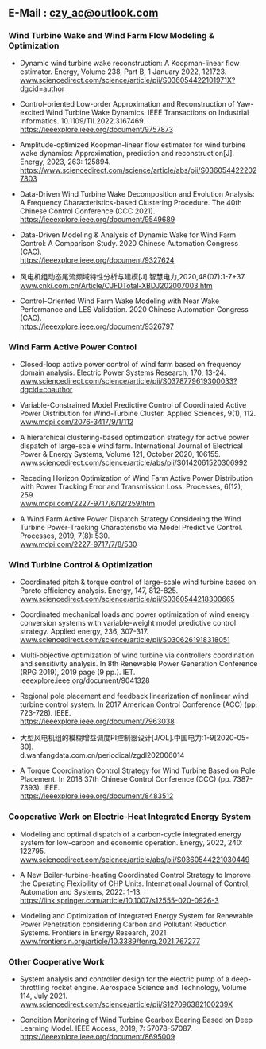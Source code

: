 ## E-Mail : czy_ac@outlook.com

### Wind Turbine Wake and Wind Farm Flow Modeling & Optimization
* Dynamic wind turbine wake reconstruction: A Koopman-linear flow estimator. Energy, Volume 238, Part B, 1 January 2022, 121723.
www.sciencedirect.com/science/article/pii/S036054422101971X?dgcid=author

* Control-oriented Low-order Approximation and Reconstruction of Yaw-excited Wind Turbine Wake Dynamics. IEEE Transactions on Industrial Informatics. 10.1109/TII.2022.3167469.
https://ieeexplore.ieee.org/document/9757873

* Amplitude-optimized Koopman-linear flow estimator for wind turbine wake dynamics: Approximation, prediction and reconstruction[J]. Energy, 2023, 263: 125894.
https://www.sciencedirect.com/science/article/abs/pii/S0360544222027803

* Data-Driven Wind Turbine Wake Decomposition and Evolution Analysis: A Frequency Characteristics-based Clustering Procedure. The 40th Chinese Control Conference (CCC 2021).
https://ieeexplore.ieee.org/document/9549689

* Data-Driven Modeling & Analysis of Dynamic Wake for Wind Farm Control: A Comparison Study. 2020 Chinese Automation Congress (CAC).  
https://ieeexplore.ieee.org/document/9327624

* 风电机组动态尾流频域特性分析与建模[J].智慧电力,2020,48(07):1-7+37.  
www.cnki.com.cn/Article/CJFDTotal-XBDJ202007003.htm

* Control-Oriented Wind Farm Wake Modeling with Near Wake Performance and LES Validation. 2020 Chinese Automation Congress (CAC).  
https://ieeexplore.ieee.org/document/9326797

### Wind Farm Active Power Control
* Closed-loop active power control of wind farm based on frequency domain analysis. Electric Power Systems Research, 170, 13-24.  
www.sciencedirect.com/science/article/pii/S0378779619300033?dgcid=coauthor
  
* Variable-Constrained Model Predictive Control of Coordinated Active Power Distribution for Wind-Turbine Cluster. Applied Sciences, 9(1), 112.  
www.mdpi.com/2076-3417/9/1/112

* A hierarchical clustering-based optimization strategy for active power dispatch of large-scale wind farm. International Journal of Electrical Power & Energy Systems, Volume 121, October 2020, 106155.  
www.sciencedirect.com/science/article/abs/pii/S0142061520306992
  
* Receding Horizon Optimization of Wind Farm Active Power Distribution with Power Tracking Error and Transmission Loss. Processes, 6(12), 259.  
www.mdpi.com/2227-9717/6/12/259/htm

* A Wind Farm Active Power Dispatch Strategy Considering the Wind Turbine Power-Tracking Characteristic via Model Predictive Control. Processes, 2019, 7(8): 530.  
www.mdpi.com/2227-9717/7/8/530

### Wind Turbine Control & Optimization
* Coordinated pitch & torque control of large-scale wind turbine based on Pareto efficiency analysis. Energy, 147, 812-825.
www.sciencedirect.com/science/article/pii/S0360544218300665
  
* Coordinated mechanical loads and power optimization of wind energy conversion systems with variable-weight model predictive control strategy. Applied energy, 236, 307-317.   
www.sciencedirect.com/science/article/pii/S0306261918318051

* Multi-objective optimization of wind turbine via controllers coordination and sensitivity analysis. In 8th Renewable Power Generation Conference (RPG 2019), 2019 page (9 pp.). IET.   
ieeexplore.ieee.org/document/9041328
  
* Regional pole placement and feedback linearization of nonlinear wind turbine control system. In 2017 American Control Conference (ACC) (pp. 723-728). IEEE.  
https://ieeexplore.ieee.org/document/7963038

* 大型风电机组的模糊增益调度PI控制器设计[J/OL].中国电力:1-9[2020-05-30].  
d.wanfangdata.com.cn/periodical/zgdl202006014
  
* A Torque Coordination Control Strategy for Wind Turbine Based on Pole Placement. In 2018 37th Chinese Control Conference (CCC) (pp. 7387-7393). IEEE.  
https://ieeexplore.ieee.org/document/8483512

### Cooperative Work on Electric-Heat Integrated Energy System
* Modeling and optimal dispatch of a carbon-cycle integrated energy system for low-carbon and economic operation. Energy, 2022, 240: 122795.
www.sciencedirect.com/science/article/abs/pii/S0360544221030449

* A New Boiler-turbine-heating Coordinated Control Strategy to Improve the Operating Flexibility of CHP Units. International Journal of Control, Automation and Systems, 2022: 1-13.
https://link.springer.com/article/10.1007/s12555-020-0926-3

* Modeling and Optimization of Integrated Energy System for Renewable Power Penetration considering Carbon and Pollutant Reduction Systems. Frontiers in Energy Research, 2021
www.frontiersin.org/article/10.3389/fenrg.2021.767277     

### Other Cooperative Work
* System analysis and controller design for the electric pump of a deep-throttling rocket engine. Aerospace Science and Technology, Volume 114, July 2021.
www.sciencedirect.com/science/article/pii/S127096382100239X

* Condition Monitoring of Wind Turbine Gearbox Bearing Based on Deep Learning Model. IEEE Access, 2019, 7: 57078-57087.  
https://ieeexplore.ieee.org/document/8695009
